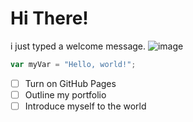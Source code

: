 # Hi There!
i just typed a welcome message.
![image](https://github.com/NehaBaju/skills-communicate-using-markdown/assets/96883854/43eae73b-15e6-4a34-a602-02fa0933ac80)
``` javascript
var myVar = "Hello, world!";
```
- [ ] Turn on GitHub Pages
- [ ] Outline my portfolio
- [ ] Introduce myself to the world
